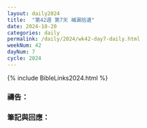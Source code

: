 ```yaml
---
layout: daily2024
title:  "第42週 第7天 補漏拾遺"
date: 2024-10-20
categories: daily
permalink: /daily/2024/wk42-day7-daily.html
weekNum: 42
dayNum: 7
cycle: 2024
---
```


{% include BibleLinks2024.html %}

### 禱告：

### 筆記與回應：

